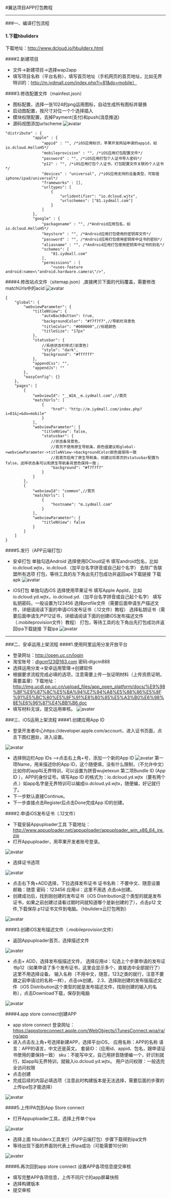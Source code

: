 

#翼达项目APP打包教程

---------
###一、编译打包流程

####  1.下载hbuliderx
下载地址：http://www.dcloud.io/hbuilderx.html

####2.新建项目
- 文件->新建项目->选择wap2app
- 填写项目名称（平台名称），填写首页地址（手机网页的首页地址，比如无界特训的：http://m.iydmall.com/index.php?i=81&do=mobile）

####3.修改配置文件（mainfest.json）
- 图标配置，选择一张1024的png运用图标，自动生成所有图标并替换
- 启动图配置，按尺寸对位一个个选择插入
- 模块权限配置，去掉Payment(支付)和push(消息推送)
- 源码视图添加urlscheme 
 ![avatar](http://ae01.alicdn.com/kf/HTB1DI6GMAvoK1RjSZFD760Y3pXae.png)

```
"distribute" : {
            "apple" : {
                "appid" : "", /*iOS应用标识，苹果开发网站申请的appid，如io.dcloud.HelloH5*/
                "mobileprovision" : "", /*iOS应用打包配置文件*/
                "password" : "", /*iOS应用打包个人证书导入密码*/
                "p12" : "", /*iOS应用打包个人证书，打包配置文件关联的个人证书*/
                "devices" : "universal", /*iOS应用支持的设备类型，可取值iphone/ipad/universal*/
                "frameworks" : [],
				"urltypes": [
					{
						"urlidentifier": "io.dcloud.wjtx",
						"urlschemes": ["81.iydmall.com"]
					}
				]
            },
            "google" : {
                "packagename" : "", /*Android应用包名，如io.dcloud.HelloH5*/
                "keystore" : "", /*Android应用打包使用的密钥库文件*/
                "password" : "", /*Android应用打包使用密钥库中证书的密码*/
                "aliasname" : "", /*Android应用打包使用密钥库中证书的别名*/
				"schemes": [
					"81.iydmall.com"
				],
                "permissions" : [
                    "<uses-feature android:name=\"android.hardware.camera\"/>",
```
####4.修改站点文件（sitemap.json）,直接拷贝下面的代码覆盖，需要修改matchUrls中的acid
![avatar](http://ae01.alicdn.com/kf/HTB1go2WMgHqK1RjSZFE763GMXXaj.png)
```
{
    "global": {
        "webviewParameter": {
            "titleNView": {
                "autoBackButton": true,
                "backgroundColor": "#f7f7f7",//导航栏背景色
                "titleColor": "#000000",//标题颜色
                "titleSize": "17px"
            },
            "statusbar": {
                //系统状态栏样式(前景色)
                "style": "dark",
				"background": "#ffffff"
            },
            "appendCss": "",
            "appendJs": ""
        },
        "easyConfig": {}
    },
    "pages": [
        {
            "webviewId": "__W2A__m.iydmall.com",//首页
            "matchUrls": [
                {
                    "href": "http://m.iydmall.com/index.php?i=81&j=&do=mobile"
                }
            ],
            "webviewParameter": {
                "titleNView": false,
                "statusbar": {
                    //状态条背景色，
                    //首页不使用原生导航条，颜色值建议和global->webviewParameter->titleNView->backgroundColor颜色值保持一致
                    //若首页启用了原生导航条，则建议将首页的statusbar配置为false，这样状态条可以和原生导航条背景色保持一致；
                    "background": "#f7f7f7"
                }
            }
        },
		{
		    "webviewId": "common",//首页
		    "matchUrls": [
		        {
		            "hostname": "m.iydmall.com"
		        }
		    ],
		    "webviewParameter": {
		        "titleNView": false
		    }
		}
    ]
}
```
####5.发行（APP云端打包）
- 安卓打包
单独勾选Android
选择使用DCloud证书
填写android包名，比如io.dcloud.wjtx，io.dcloud.（加平台名字拼音或自己起个名字）
去除广告联盟所有选项
打包，等待工具的左下角出先打包成功并返回apk下载链接
下载apk
![avatar](http://ae01.alicdn.com/kf/HTB1AZzTMbPpK1RjSZFF7615PpXam.png)


- iOS打包
单独勾选iOS
选择使用苹果证书
填写Apple AppId，比如io.dcloud.yd.wjtx，io.dcloud.yd.（加平台名字拼音或自己起个名字）
填写私钥密码，一般设置为123456
选择profile文件（需要后面申请生产描述文件，详细请阅读下面的申请iOS发布证书（.12文件）教程）
选择私钥证书（需要后面申请生产P12证书，详细请阅读下面的创建iOS发布描述文件（.mobileprovision文件）教程）
打包，等待工具的左下角出先打包成功并返回ipa下载链接
下载ipa
![avatar](http://ae01.alicdn.com/kf/HTB1fnjSMbPpK1RjSZFF7615PpXah.png)

---------
###二、安卓运用上架流程
####1.使用阿里运用分发开放平台
- 登录网址：http://open.uc.cn/login
- 淘宝账号：dlgcm123@163.com    密码:dlgcm888
- 选择运用分发->安卓运用管理->创建软件
- 根据要求流程完成必填的选项，注意需要上传一张证明材料（上传资质证明，需要盖章）下载地址：http://img.ucdl.pp.uc.cn/upload_files/app_open_platform/docs/%E9%98%BF%E9%87%8C%E5%BA%94%E7%94%A8%E5%88%86%E5%8F%91%E5%BC%80%E5%8F%91%E8%80%85%E5%A3%B0%E6%98%8E%E6%96%87%E4%BB%B6.doc
- 填写材料无误，提交运用审核。
![avater](http://ae01.alicdn.com/kf/HTB18qfZMhTpK1RjSZR0762EwXXa5.png)

###三、iOS运用上架流程
####1.创建应用App ID
- 登录开发者中心https://developer.apple.com/account，进入证书页面，点击下图红圈处，进入设置。

![avatar](http://www.applicationloader.net/blog/wp-content/uploads/2017/05/1.1-1.png)

- 选择侧边栏App IDs –>点击右上角+号，添加一个新的App ID 
![avatar](http://www.applicationloader.net/blog/wp-content/uploads/2017/05/1.2-1.png)
第一项Name，用来描述你的App ID，这个随便填，没有什么限制，（不允许中文）比如你的app叫无界特训，可以设置为拼音wujietexun
第二项Bundle ID (App ID ），APP的身份证号。填写App ID 的格式为：io.dcloud.yd.wjtx（要有两个点.）如app名字是无界特训可以编成io.dcloud.yd.wjtx，随便编，好记就行了。
- 下一步默认直接Continue。
- 下一步直接点击Register后点击Done完成App ID的创建。

####2.申请iOS发布证书（.12文件）
- 下载安装Appuploader工具
下载地址：http://www.appuploader.net/appuploader/appuploader_win_x86_64_jre.zip
- 打开Appuploader，用苹果开发者账号登录。

![avatar](http://www.applicationloader.net/blog/wp-content/uploads/2017/11/1.png)

- 选择证书选项

![avatar](http://www.applicationloader.net/blog/wp-content/uploads/2017/11/2.png)

- 点击右下角+ADD选择，下拉选择发布证书
证书名称：不要中文、随意设置
邮箱：随意
密码：123456
应用id：这里不用选
点击ok创建。
- 创建成功后，找到刚创建的发布证书（iOS Distribution这个类型的就是发布证书，如果之前创建过请看过期时间就知道哪个是新创建的了），点击p12 文件,下载保存.p12证书文件到电脑。（hbuliderx云打包用到）

![avatar](http://www.applicationloader.net/blog/wp-content/uploads/2018/08/8-1.png)

####3.创建iOS发布描述文件（.mobileprovision文件）
- 返回Appuploader首页，选择描述文件

![avater](http://www.applicationloader.net/blog/wp-content/uploads/2018/08/5-3.png)

- 点击+ ADD，选择发布版描述文件，
选择应用id：勾选上个步骤申请的发布证书p12（如果申请了多个发布证书，这里会显示多个，直接选中全部就行了）
这里不用选择设备。
输入名称（不用中文，随意，123之类的就行，注意不要跟之前申请过的名称一样），点击ok创建。
2.3、选择刚创建的发布版描述文件（iOS Distribution这个类型的就是发布描述文件，找刚创建的输入的名称），点击Download下载，保存到电脑

![avatar](http://www.applicationloader.net/blog/wp-content/uploads/2018/08/10-2.png)

####4.app store connect创建APP
- app store connect 登录网址：
https://appstoreconnect.apple.com/WebObjects/iTunesConnect.woa/ra/ng/app
- 进入点击左上角+号选择新建APP，选择平台iOS，
应用名称：APP的名称
语言：APP的语言，中文还是英文。
套装ID：（应用id、appid、包名，跟申请证书使用的要保持一致）
sku：不能写中文，自己用拼音随便编一个，好识别就行，如app叫无界特训，就输入io.dcloud.yd.wjtx。
用户访问权限：一般选完全访问权限
- 点击创建
- 完成后续的内容必填选项（注意此时构建版本是无法选择，需要后面的步骤的上传ipa包才能选择）

![avatar](http://ae01.alicdn.com/kf/HTB13M_Ge_Zmx1VjSZFG761x2XXaP.png)


####5.上传IPA包到App Store connect
- 打开Appuploader工具，选择上传单个ipa

![avatar](http://www.applicationloader.net/blog/wp-content/uploads/2018/08/3-4-1024x658.png)

- 选择上面  hbuilderx工具发行（APP云端打包）步骤下载得到ipa文件
- 等待出现下面的界面则代表上传ipa成功（可能需要10分钟）

![avater](http://www.applicationloader.net/blog/wp-content/uploads/2017/05/3-5.png)

####6.再次回到app store connect 设置APP各项信息提交审核
- 填写完整APP各项信息，上传不同尺寸的app屏幕快照
- 选择构建版本
- 提交审核
